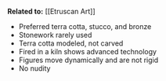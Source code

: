 **Related to:** [[Etruscan Art]] 
 
- Preferred terra cotta, stucco, and bronze
- Stonework rarely used
- Terra cotta modeled, not carved
- Fired in a kiln shows advanced technology
- Figures move dynamically and are not rigid
- No nudity


